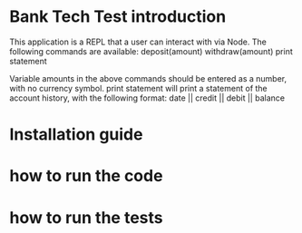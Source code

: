 # Bank Tech Test introduction

This application is a REPL that a user can interact with via Node. The following commands are available:
deposit(amount)
withdraw(amount)
print statement

Variable amounts in the above commands should be entered as a number, with no currency symbol.
print statement will print a statement of the account history, with the following format:
date || credit || debit || balance

# Installation guide

# how to run the code

# how to run the tests

#

